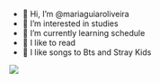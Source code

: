 - 👋 Hi, I’m @mariaguiaroliveira
- 👀 I’m interested in studies
- 🌱 I’m currently learning schedule
- 💞️ I like to read
- 💜 I like songs to Bts and Stray Kids

![](https://media.tenor.com/YTDyK4CsJ6MAAAAe/stray-kids.png)
<!---
mariaguiaroliveira/mariaguiaroliveira is a ✨ special ✨ repository because its `README.md` (this file) appears on your GitHub profile.
You can click the Preview link to take a look at your changes.
--->
